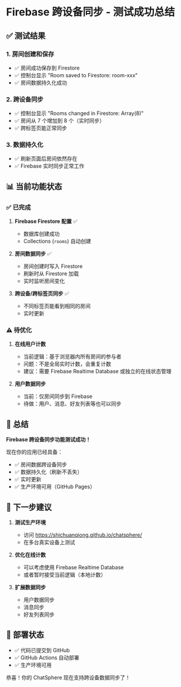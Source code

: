 # Firebase 跨设备同步 - 测试成功总结

## ✅ 测试结果

### 1. 房间创建和保存
- ✅ 房间成功保存到 Firestore
- ✅ 控制台显示 "Room saved to Firestore: room-xxx"
- ✅ 房间数据持久化成功

### 2. 跨设备同步
- ✅ 控制台显示 "Rooms changed in Firestore: Array(8)"
- ✅ 房间从 7 个增加到 8 个（实时同步）
- ✅ 跨标签页能正常同步

### 3. 数据持久化
- ✅ 刷新页面后房间依然存在
- ✅ Firebase 实时同步正常工作

## 📊 当前功能状态

### ✅ 已完成
1. **Firebase Firestore 配置** ✅
   - 数据库创建成功
   - Collections (`rooms`) 自动创建
   
2. **房间数据同步** ✅
   - 房间创建时写入 Firestore
   - 刷新时从 Firestore 加载
   - 实时监听房间变化

3. **跨设备/跨标签页同步** ✅
   - 不同标签页能看到相同的房间
   - 实时更新

### ⚠️ 待优化
1. **在线用户计数**
   - 当前逻辑：基于浏览器内所有房间的参与者
   - 问题：不是全局实时计数，会重复计数
   - 建议：需要 Firebase Realtime Database 或独立的在线状态管理

2. **用户数据同步**
   - 当前：仅房间同步到 Firebase
   - 待做：用户、消息、好友列表等也可以同步

## 🎉 总结

**Firebase 跨设备同步功能测试成功！**

现在你的应用已经具备：
- ✅ 房间数据跨设备同步
- ✅ 数据持久化（刷新不丢失）
- ✅ 实时更新
- ✅ 生产环境可用（GitHub Pages）

## 📝 下一步建议

1. **测试生产环境**
   - 访问 https://shichuanqiong.github.io/chatsphere/
   - 在多台真实设备上测试

2. **优化在线计数**
   - 可以考虑使用 Firebase Realtime Database
   - 或者暂时接受当前逻辑（本地计数）

3. **扩展数据同步**
   - 用户数据同步
   - 消息同步
   - 好友列表同步

## 🚀 部署状态

- ✅ 代码已提交到 GitHub
- ✅ GitHub Actions 自动部署
- ✅ 生产环境可用

恭喜！你的 ChatSphere 现在支持跨设备数据同步了！
